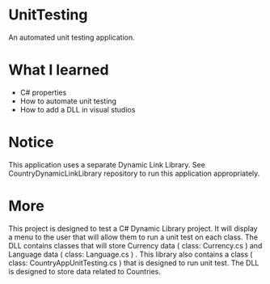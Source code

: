 # UnitTesting
An automated unit testing application.

# What I learned
* C# properties
* How to automate unit testing
* How to add a DLL in visual studios

# Notice
This application uses a separate Dynamic Link Library. See CountryDynamicLinkLibrary repository to run this application appropriately.

# More
This project is designed to test a C# Dynamic Library project. It will display a menu to the user that will allow them to run a unit test on each class. The DLL contains classes that will store Currency data  ( class: Currency.cs )  and Language data  ( class: Language.cs ) . This library also contains a class ( class: CountryAppUnitTesting.cs ) that is designed to run unit test. The DLL is designed to store data related to Countries.
